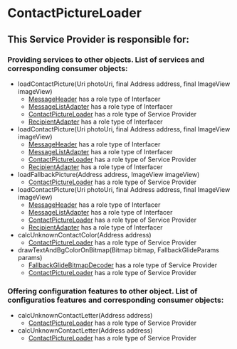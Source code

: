# ContactPictureLoader
## This Service Provider is responsible for:
### Providing services to other objects. List of services and corresponding consumer objects: 
* loadContactPicture(Uri photoUri, final Address address, final ImageView imageView)
	* [MessageHeader](../Interfacers/MessageHeader.md) has a role type of Interfacer
	* [MessageListAdapter](../Interfacers/MessageListAdapter.md) has a role type of Interfacer
	* [ContactPictureLoader](../ServiceProviders/ContactPictureLoader.md) has a role type of Service Provider
	* [RecipientAdapter](../Interfacers/RecipientAdapter.md) has a role type of Interfacer
* loadContactPicture(Uri photoUri, final Address address, final ImageView imageView)
	* [MessageHeader](../Interfacers/MessageHeader.md) has a role type of Interfacer
	* [MessageListAdapter](../Interfacers/MessageListAdapter.md) has a role type of Interfacer
	* [ContactPictureLoader](../ServiceProviders/ContactPictureLoader.md) has a role type of Service Provider
	* [RecipientAdapter](../Interfacers/RecipientAdapter.md) has a role type of Interfacer
* loadFallbackPicture(Address address, ImageView imageView)
	* [ContactPictureLoader](../ServiceProviders/ContactPictureLoader.md) has a role type of Service Provider
* loadContactPicture(Uri photoUri, final Address address, final ImageView imageView)
	* [MessageHeader](../Interfacers/MessageHeader.md) has a role type of Interfacer
	* [MessageListAdapter](../Interfacers/MessageListAdapter.md) has a role type of Interfacer
	* [ContactPictureLoader](../ServiceProviders/ContactPictureLoader.md) has a role type of Service Provider
	* [RecipientAdapter](../Interfacers/RecipientAdapter.md) has a role type of Interfacer
* calcUnknownContactColor(Address address)
	* [ContactPictureLoader](../ServiceProviders/ContactPictureLoader.md) has a role type of Service Provider
* drawTextAndBgColorOnBitmap(Bitmap bitmap, FallbackGlideParams params)
	* [FallbackGlideBitmapDecoder](../ServiceProviders/FallbackGlideBitmapDecoder.md) has a role type of Service Provider
	* [ContactPictureLoader](../ServiceProviders/ContactPictureLoader.md) has a role type of Service Provider
### Offering configuration features to other object. List of configuratios features and corresponding consumer objects: 
* calcUnknownContactLetter(Address address)
	* [ContactPictureLoader](../ServiceProviders/ContactPictureLoader.md) has a role type of Service Provider
* calcUnknownContactLetter(Address address)
	* [ContactPictureLoader](../ServiceProviders/ContactPictureLoader.md) has a role type of Service Provider
